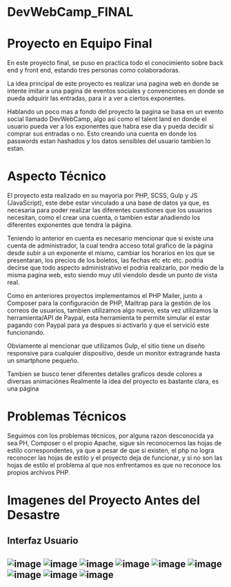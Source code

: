 # DevWebCamp_FINAL

# Proyecto en Equipo Final 
En este proyecto final, se puso en practica todo el conocimiento sobre back end y front end, estando tres personas como colaboradoras.

La idea principal de este proyecto es realizar una pagina web en donde se intente imitar a una pagina de eventos sociales y convenciones
en donde se pueda adquirir las entradas, para ir a ver a ciertos exponentes.

Hablando un poco mas a fondo del proyecto la pagina se basa en un evento social llamado DevWebCamp, algo asi como el talent land 
en donde el usuario pueda ver a los exponentes que habra ese dia y pueda decidir si comprar sus entradas o no. Esto creando una cuenta 
en donde los passwords estan hashados y los datos sensibles del usuario tambien lo estan.

# Aspecto Técnico
El proyecto esta realizado en su mayoria por PHP, SCSS, Gulp y JS (JavaScript), este debe estar vinculado a una base de datos ya que, es
necesaria para poder realizar las diferentes cuestiones que los usuarios necesitan, como el crear una cuenta, o tambien estar añadiendo 
los diferentes exponentes que tendra la página.

Teniendo lo anterior en cuenta es necesario mencionar que si existe una cuenta de administrador, la cual tendra acceso total grafico de la página
desde subir a un exponente el mismo, cambiar los horarios en los que se presentaran, los precios de los boletos, las fechas etc etc etc.
podria decirse que todo aspecto administrativo el podria realizarlo, por medio de la misma pagina web, esto siendo muy util viendolo desde un punto
de vista real.

Como en anteriores proyectos implementamos el PHP Mailer, junto a Composer para la configuración de PHP, Mailtrap para la gestión de los correos de 
usuarios, tambien utilizamos algo nuevo, esta vez utilizamos la herramienta/API de Paypal, esta herramienta te permite simular el estar pagando con Paypal
para ya despues si activarlo y que el servició este funcionando.

Obviamente al mencionar que utilizamos Gulp, el sitio tiene un diseño responsive para cualquier dispositivo, desde un monitor extragrande hasta un smartphone pequeño.

Tambien se busco tener diferentes detalles graficos desde colores a diversas animaciónes 
Realmente la idea del proyecto es bastante clara, es una página 

# Problemas Técnicos 

Seguimos con los problemas técnicos, por alguna razon desconocida ya sea PH, Composer o el propio Apache, sigue sin reconocernos las hojas de estilo correspondentes, ya que a pesar de que si existen, el php no logra reconocer las hojas de estilo y el proyecto deja de funcionar, y si no son las hojas de estilo el problema al que nos enfrentamos es que no reconoce los propios archivos PHP.

# Imagenes del Proyecto Antes del Desastre 

<h2> Interfaz Usuario <h2>
  
![image](https://user-images.githubusercontent.com/111943639/205960146-9eefe1ef-a803-42a6-8bb8-8e9ae3cc9455.png)
![image](https://user-images.githubusercontent.com/111943639/205960284-f01c9b8d-e642-4157-a385-87f6d943092f.png)
![image](https://user-images.githubusercontent.com/111943639/205961928-68175335-e011-49e6-9d84-0a65d78b47ff.png)
![image](https://user-images.githubusercontent.com/111943639/205962637-980b415a-f986-4611-b839-6bb5450c7e53.png)
![image](https://user-images.githubusercontent.com/111943639/205966890-a12dca6b-eb42-46f9-800c-bee18fd6f464.png)
![image](https://user-images.githubusercontent.com/111943639/205966973-f6679e1c-7bce-4dcd-86c8-bc9bd648b5b8.png)
![image](https://user-images.githubusercontent.com/111943639/205967032-e0c9595e-7c2c-4018-ac35-708bacdb5c33.png)
![image](https://user-images.githubusercontent.com/111943639/205967401-7c80765b-91b1-4bae-9e22-8ed589ec2568.png)
![image](https://user-images.githubusercontent.com/111943639/205967446-e3dc4770-fdb4-4c39-ae94-1df3ae08f297.png)



